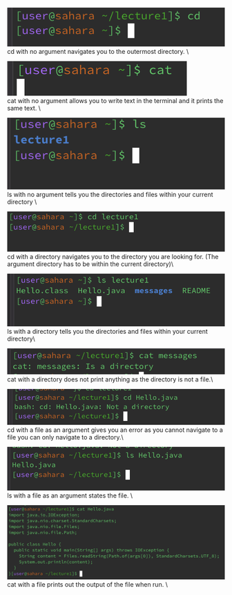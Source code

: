 ![Image](cd-no-arg.png)\
cd with no argument navigates you to the outermost directory.
\ 


![Image](cat-no-arg.png)\
cat with no argument allows you to write text in the terminal and it prints the same text.
\


![Image](ls-no-arg.png)\
ls with no argument tells you the directories and files within your current directory \




![Image](cd-directory.png)\
cd with a directory navigates you to the directory you are looking for. (The argument directory has to be within the current directory)\


![Image](ls-directory.png)\
ls with a directory tells you the directories and files within your current directory\ 


![Image](cat-directory.png)\
cat with a directory does not print anything as the directory is not a file.\

![Image](cd-file.png)\
cd with a file as an argument gives you an error as you cannot navigate to a file you can only navigate to a directory.\


![Image](ls-file.png)\
ls with a file as an argument states the file. \


![Image](cat-file.png)\
cat with a file prints out the output of the file when run. \

